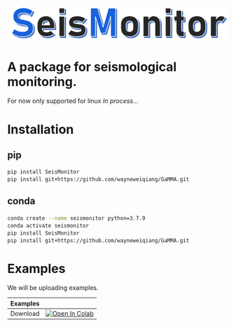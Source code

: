 ![seismonitor](docs/figures/seismonitor.PNG)     
# A package for seismological monitoring.
For now only supported for linux
*In process...*

# Installation

## pip
```bash
pip install SeisMonitor
pip install git+https://github.com/wayneweiqiang/GaMMA.git
```
## conda
```bash
conda create --name seismonitor python=3.7.9
conda activate seismonitor
pip install SeisMonitor
pip install git+https://github.com/wayneweiqiang/GaMMA.git
```


# Examples

We will be uploading examples.

| Examples |  |
|---|---|
| Download| [![Open In Colab](https://colab.research.google.com/assets/colab-badge.svg)](https://colab.research.google.com/github/ecastillot/SeisMonitor/blob/master/examples/1.download.ipynb) |
